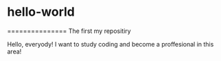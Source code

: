 # hello-world
===============
The first my repositiry

Hello, everyody!
I want to study coding and become a proffesional in this area!
